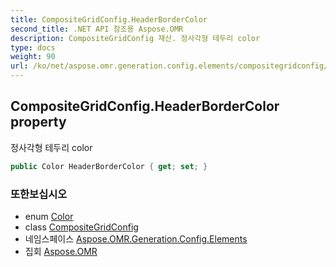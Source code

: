 ```yaml
---
title: CompositeGridConfig.HeaderBorderColor
second_title: .NET API 참조용 Aspose.OMR
description: CompositeGridConfig 재산. 정사각형 테두리 color
type: docs
weight: 90
url: /ko/net/aspose.omr.generation.config.elements/compositegridconfig/headerbordercolor/
---
```

## CompositeGridConfig.HeaderBorderColor property

정사각형 테두리 color

```csharp
public Color HeaderBorderColor { get; set; }
```

### 또한보십시오

* enum [Color](../../../aspose.omr.generation/color/)
* class [CompositeGridConfig](../)
* 네임스페이스 [Aspose.OMR.Generation.Config.Elements](../../compositegridconfig/)
* 집회 [Aspose.OMR](../../../)


